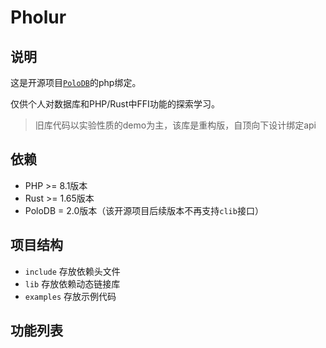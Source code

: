 
# Pholur


## 说明

这是开源项目[`PoloDB`](https://github.com/vincentdchan/PoloDB)的php绑定。

仅供个人对数据库和PHP/Rust中FFI功能的探索学习。

> 旧库代码以实验性质的demo为主，该库是重构版，自顶向下设计绑定api

## 依赖

- PHP >= 8.1版本
- Rust >= 1.65版本
- PoloDB = 2.0版本（该开源项目后续版本不再支持`clib`接口）

## 项目结构

- `include` 存放依赖头文件
- `lib` 存放依赖动态链接库
- `examples` 存放示例代码


## 功能列表

